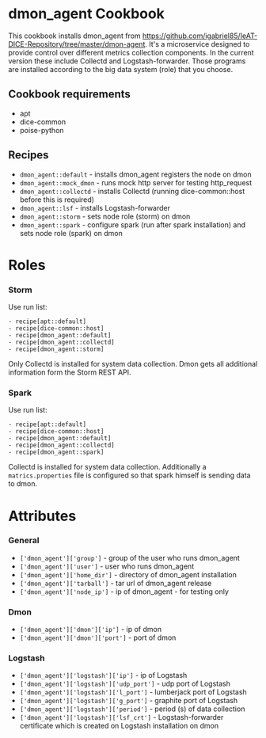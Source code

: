 dmon_agent Cookbook
============

This cookbook installs dmon_agent from 
https://github.com/igabriel85/IeAT-DICE-Repository/tree/master/dmon-agent.
It's a microservice designed to provide control over different metrics 
collection components. In the current version these include Collectd and 
Logstash-forwarder. Those programs are installed according to the big data 
system (role) that you choose.

## Cookbook requirements

- apt
- dice-common
- poise-python


## Recipes

- `dmon_agent::default` - installs dmon_agent registers the node on dmon
- `dmon_agent::mock_dmon` - runs mock http server for testing http_request
- `dmon_agent::collectd` - installs Collectd (running dice-common::host before 
this is required)
- `dmon_agent::lsf` - installs Logstash-forwarder
- `dmon_agent::storm` - sets node role (storm) on dmon
- `dmon_agent::spark` - configure spark (run after spark installation) and sets 
node role (spark) on dmon


# Roles

### Storm

Use run list:
```
- recipe[apt::default]
- recipe[dice-common::host]
- recipe[dmon_agent::default]
- recipe[dmon_agent::collectd]
- recipe[dmon_agent::storm]
```

Only Collectd is installed for system data collection. Dmon gets all additional 
information form the Storm REST API.

### Spark

Use run list:
```
- recipe[apt::default]
- recipe[dice-common::host]
- recipe[dmon_agent::default]
- recipe[dmon_agent::collectd]
- recipe[dmon_agent::spark]
```

Collectd is installed for system data collection. Additionally a 
`matrics.properties` file is configured so that spark himself is sending data to 
dmon.


# Attributes

### General
* `['dmon_agent']['group']` - group of the user who runs dmon_agent
* `['dmon_agent']['user']` - user who runs dmon_agent
* `['dmon_agent']['home_dir']` - directory of dmon_agent installation
* `['dmon_agent']['tarball']` - tar url of dmon_agent release
* `['dmon_agent']['node_ip']` - ip of dmon_agent - for testing only

### Dmon
* `['dmon_agent']['dmon']['ip']` - ip of dmon
* `['dmon_agent']['dmon']['port']` - port of dmon

### Logstash 
* `['dmon_agent']['logstash']['ip']` - ip of Logstash
* `['dmon_agent']['logstash']['udp_port']` - udp port of Logstash
* `['dmon_agent']['logstash']['l_port']` - lumberjack port of Logstash
* `['dmon_agent']['logstash']['g_port']` - graphite port of Logstash
* `['dmon_agent']['logstash']['period']` - period (s) of data collection
* `['dmon_agent']['logstash']['lsf_crt']` - Logstash-forwarder certificate which
is created on Logstash installation on dmon

